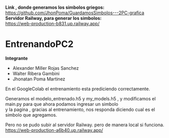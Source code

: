 **Link , donde generamos los simbolos griegos:** </br>
https://github.com/JhonPoma/GuardamosSimbolos---2PC-grafica </br>
**Servidor Railway, para generar los simbolos:**</br>
https://web-production-b831.up.railway.app/


# EntrenandoPC2
**Integrante**
- Alexander Miller Rojas Sanchez
- Walter Ribera Gambini
- Jhonatan Poma Martinez

En el GoogleColab el entrenamiento esta prediciendo correctamente. </br>

Generamos el modelo_entrenado.h5 y my_models.h5 , y modificamos el main.py para que ahora podamos ingresar un simbolo </br>
y la pagina , gracias al entrenamiento, nos responda diciendo cual es el simbolo que agregamos.

Pero no se pudo subir al servidor Railway. pero de manera local si funciona.</br>
https://web-production-a6b40.up.railway.app/
